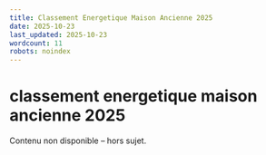 ```yaml
---
title: Classement Energetique Maison Ancienne 2025
date: 2025-10-23
last_updated: 2025-10-23
wordcount: 11
robots: noindex
---
```


# classement energetique maison ancienne 2025

Contenu non disponible – hors sujet.